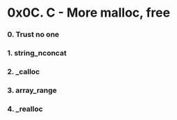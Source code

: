 # 0x0C. C - More malloc, free

### 0. Trust no one

### 1. string_nconcat

### 2. _calloc

### 3. array_range

### 4. _realloc


